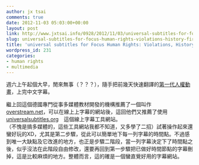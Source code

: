 ```yaml
---
author: jx tsai
comments: true
date: 2012-11-03 05:03:00+00:00
layout: post
link: http://www.jxtsai.info/0928/2012/11/03/universal-subtitles-for-focus-human-rights-violations-history-firstdimension/
slug: universal-subtitles-for-focus-human-rights-violations-history-firstdimension
title: 'universal subtitles for Focus Human Rights: Violations, History, FirstDimension'
wordpress_id: 231
categories:
- human rights
- multimedia
---
```


週六上午起個大早，閒來無事（？？？），隨手把前幾天快速翻譯的[第一代人權動畫](http://self.jxtsai.info/2012/10/blog-post.html)，上完中文字幕。  
  
繼上回這個德國專門從事多媒體教材開發的機構推薦了一個叫作[overstream.net](http://www.overstream.net/)，可以在線上上字幕的網站後，這回他們又推薦了使用　[universalsubtitles.org](http://www.universalsubtitles.org/)　這個線上字幕工具網站。  
（不愧是搞多媒體的，這些工具網站我都不知道，又多學了二招）試著操作起來還蠻好玩的XD，尤其是第二步驟，從此可以簡單地下每一列字幕的時間點。不過感到唯一大缺點及它改進的地方，也正是步驟二階段，當一列字幕決定下了時間點之後，似乎沒法在此階段自由修改，還要再回到第一步驟把已做好時間節點的字幕刪掉，這是比較麻煩的地方。整體而言，這的確是一個蠻直覺好用的字幕網站。  
  
  

